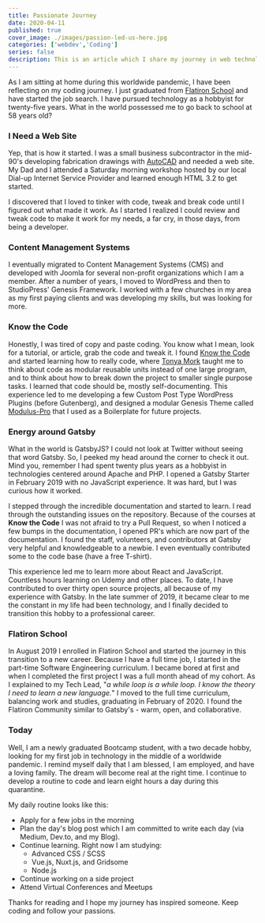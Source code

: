 ```yaml
---
title: Passionate Journey
date: 2020-04-11
published: true
cover_image: ./images/passion-led-us-here.jpg
categories: ['webdev','Coding']
series: false
description: This is an article which I share my journey in web technology, specifically my passion to learn. As I am at home during the COVID-19 pandemic, it seems relevant to share.
---
```

As I am sitting at home during this worldwide pandemic, I have been reflecting on my coding journey. I just graduated from [Flatiron School](https://flatironschool.com/) and have started the job search. I have pursued technology as a hobbyist for twenty-five years. What in the world possessed me to go back to school at 58 years old?

### I Need a Web Site
Yep, that is how it started. I was a small business subcontractor in the mid-90's developing fabrication drawings with [AutoCAD](https://www.autodesk.com/) and needed a web site. My Dad and I attended a Saturday morning workshop hosted by our local Dial-up Internet Service Provider and learned enough HTML 3.2 to get started.

I discovered that I loved to tinker with code, tweak and break code until I figured out what made it work. As I started I realized I could review and tweak code to make it work for my needs, a far cry, in those days, from being a developer.

### Content Management Systems
I eventually migrated to Content Management Systems (CMS) and developed with Joomla for several non-profit organizations which I am a member. After a number of years, I moved to WordPress and then to StudioPress' Genesis Framework. I worked with a few churches in my area as my first paying clients and was developing my skills, but was looking for more.

### Know the Code
Honestly, I was tired of copy and paste coding. You know what I mean, look for a tutorial, or article, grab the code and tweak it. I found [Know the Code](https://knowthecode.io/) and started learning how to really code, where [Tonya Mork](https://twitter.com/hellofromTonya) taught me to think about code as modular reusable units instead of one large program, and to think about how to break down the project to smaller single purpose tasks. I learned that code should be, mostly self-documenting. This experience led to me developing a few Custom Post Type WordPress Plugins (before Gutenberg), and designed a modular Genesis Theme called [Modulus-Pro](https://github.com/eclectic-coding/Modulus-Pro) that I used as a Boilerplate for future projects.

### Energy around Gatsby
What in the world is GatsbyJS? I could not look at Twitter without seeing that word Gatsby. So, I peeked my head around the corner to check it out. Mind you, remember I had spent twenty plus years as a hobbyist in technologies centered around Apache and PHP. I opened a Gatsby Starter in February 2019 with no JavaScript experience. It was hard, but I was curious how it worked.

I stepped through the incredible documentation and started to learn. I read through the outstanding issues on the repository. Because of the courses at **Know the Code** I was not afraid to try a Pull Request, so when I noticed a few bumps in the documentation, I opened PR's which are now part of the documentation. I found the staff, volunteers, and contributors at Gatsby very helpful and knowledgeable to a newbie. I even eventually contributed some to the code base (have a free T-shirt).

This experience led me to learn more about React and JavaScript. Countless hours learning on Udemy and other places. To date, I have contributed to over thirty open source projects, all because of my experience with Gatsby. In the late summer of 2019, it became clear to me the constant in my life had been technology, and I finally decided to transition this hobby to a professional career.

### Flatiron School
In August 2019 I enrolled in Flatiron School and started the journey in this transition to a new career. Because I have a full time job, I started in the part-time Software Engineering curriculum. I became bored at first and when I completed the first project I was a full month ahead of my cohort. As I explained to my Tech Lead, "*a while loop is a while loop. I know the theory I need to learn a new language.*" I moved to the full time curriculum, balancing work and studies, graduating in February of 2020. I found the Flatiron Community similar to Gatsby's - warm, open, and collaborative.

### Today
Well, I am a newly graduated Bootcamp student, with a two decade hobby, looking for my first job in technology in the middle of a worldwide pandemic. I remind myself daily that I am blessed, I am employed, and have a loving family. The dream will become real at the right time. I continue to develop a routine to code and learn eight hours a day during this quarantine.

My daily routine looks like this:
- Apply for a few jobs in the morning
- Plan the day's blog post which I am committed to write each day (via Medium, Dev.to, and my Blog).
- Continue learning. Right now I am studying:
  - Advanced CSS / SCSS
  - Vue.js, Nuxt.js, and Gridsome
  - Node.js
- Continue working on a side project
- Attend Virtual Conferences and Meetups

Thanks for reading and I hope my journey has inspired someone. Keep coding and follow your passions.
